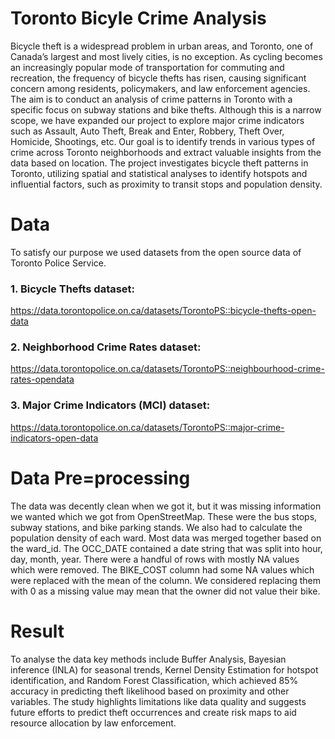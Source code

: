# Toronto Bicyle Crime Analysis
 
Bicycle theft is a widespread problem in urban areas, and Toronto, one of Canada’s largest and most lively cities, is no exception. As cycling becomes an increasingly popular mode of transportation for commuting and recreation, the frequency of bicycle thefts has risen, causing significant concern among residents, policymakers, and law enforcement agencies. The aim is to conduct an analysis of crime patterns in Toronto with a specific focus on subway stations and bike thefts. Although this is a narrow scope, we have expanded our project to explore major crime indicators such as Assault, Auto Theft, Break and Enter, Robbery, Theft Over, Homicide, Shootings, etc. Our goal is to identify trends in various types of crime across Toronto neighborhoods and extract valuable insights from the data based on location. The project investigates bicycle theft patterns in Toronto, utilizing spatial and statistical analyses to identify hotspots and influential factors, such as proximity to transit stops and population density.

# Data

To satisfy our purpose we used datasets from the open source data of Toronto Police Service.
 ### 1. Bicycle Thefts dataset:
 https://data.torontopolice.on.ca/datasets/TorontoPS::bicycle-thefts-open-data 
 ### 2. Neighborhood Crime Rates dataset:
 https://data.torontopolice.on.ca/datasets/TorontoPS::neighbourhood-crime-rates-opendata
 ### 3. Major Crime Indicators (MCI) dataset:
 https://data.torontopolice.on.ca/datasets/TorontoPS::major-crime-indicators-open-data

 # Data Pre=processing

The data was decently clean when we got it, but it was missing information we wanted which we got from OpenStreetMap. These were the bus stops, subway stations, and bike parking stands. We also had to calculate the population density of each ward. Most data was merged together based on the ward_id. The OCC_DATE contained a date string that was split into hour, day, month, year. There were a handful of rows with mostly NA values which were removed. The BIKE_COST column had some NA values which were replaced with the mean of the column. We considered replacing them with 0 as a missing value may mean that the owner did not value their bike.

# Result

To analyse the data key methods include Buffer Analysis, Bayesian inference (INLA) for seasonal trends, Kernel Density Estimation for hotspot identification, and Random Forest Classification, which achieved 85% accuracy in predicting theft likelihood based on proximity and other variables. The study highlights limitations like data quality and suggests future efforts to predict theft occurrences and create risk maps to aid resource allocation by law enforcement.